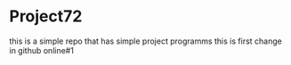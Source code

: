 # Project72
this is a simple repo that has  simple project programms
this is first change in github online#1
